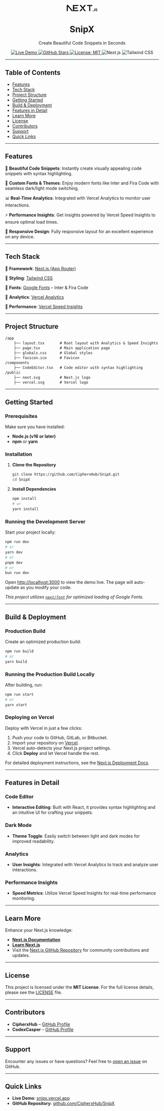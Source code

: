 <div align="center">
    <img src="https://raw.githubusercontent.com/CipherxHub/SnipX/main/public/next.svg" alt="SnipX Logo" width="100" />
    <h1>SnipX</h1>
    <p>Create Beautiful Code Snippets in Seconds</p>
    <p>
        <a href="https://snipx-code.vercel.app" target="_blank">
            <img src="https://img.shields.io/badge/Live-Demo-brightgreen.svg" alt="Live Demo" />
        </a>
        <a href="https://github.com/CipherxHub/SnipX" target="_blank">
            <img src="https://img.shields.io/github/stars/CipherxHub/SnipX?style=social" alt="GitHub Stars" />
        </a>
        <a href="https://github.com/CipherxHub/SnipX/blob/main/LICENSE" target="_blank">
            <img src="https://img.shields.io/github/license/CipherxHub/SnipX" alt="License: MIT" />
        </a>
        <img src="https://img.shields.io/badge/Next.js-13+-black" alt="Next.js" />
        <img src="https://img.shields.io/badge/Tailwind-3.0-blue" alt="Tailwind CSS" />
    </p>
</div>

---

## Table of Contents

- [Features](#features)
- [Tech Stack](#tech-stack)
- [Project Structure](#project-structure)
- [Getting Started](#getting-started)
- [Build & Deployment](#build--deployment)
- [Features in Detail](#features-in-detail)
- [Learn More](#learn-more)
- [License](#license)
- [Contributors](#contributors)
- [Support](#support)
- [Quick Links](#quick-links)

---

## Features

🚀 **Beautiful Code Snippets**: Instantly create visually appealing code snippets with syntax highlighting.

🎨 **Custom Fonts & Themes**: Enjoy modern fonts like Inter and Fira Code with seamless dark/light mode switching.

📊 **Real-Time Analytics**: Integrated with Vercel Analytics to monitor user interactions.

⚡ **Performance Insights**: Get insights powered by Vercel Speed Insights to ensure optimal load times.

📱 **Responsive Design**: Fully responsive layout for an excellent experience on any device.

---

## Tech Stack

🔷 **Framework**: [Next.js (App Router)](https://nextjs.org/)

🔷 **Styling**: [Tailwind CSS](https://tailwindcss.com/)

🔷 **Fonts**: [Google Fonts](https://fonts.google.com/) – Inter & Fira Code

🔷 **Analytics**: [Vercel Analytics](https://vercel.com/analytics)

🔷 **Performance**: [Vercel Speed Insights](https://vercel.com/docs/speed-insights)

---

## Project Structure

```plaintext
/app
    ├── layout.tsx       # Root layout with Analytics & Speed Insights
    ├── page.tsx         # Main application page
    ├── globals.css      # Global styles
    ├── favicon.ico      # Favicon
/components
    ├── CodeEditor.tsx   # Code editor with syntax highlighting
/public
    ├── next.svg         # Next.js logo
    ├── vercel.svg       # Vercel logo
```

---

## Getting Started

### Prerequisites

Make sure you have installed:
- **Node.js (v16 or later)**
- **npm** or **yarn**

### Installation

1. **Clone the Repository**
     ```bash
     git clone https://github.com/CipherxHub/SnipX.git
     cd SnipX
     ```

2. **Install Dependencies**
     ```bash
     npm install
     # or
     yarn install
     ```

### Running the Development Server

Start your project locally:
```bash
npm run dev
# or
yarn dev
# or
pnpm dev
# or
bun run dev
```

Open [http://localhost:3000](http://localhost:3000) to view the demo live. The page will auto-update as you modify your code.

*This project utilizes [`next/font`](https://nextjs.org/docs/basic-features/font-optimization) for optimized loading of Google Fonts.*

---

## Build & Deployment

### Production Build

Create an optimized production build:
```bash
npm run build
# or
yarn build
```

### Running the Production Build Locally

After building, run:
```bash
npm run start
# or
yarn start
```

### Deploying on Vercel

Deploy with Vercel in just a few clicks:

1. Push your code to GitHub, GitLab, or Bitbucket.
2. Import your repository on [Vercel](https://vercel.com/new?utm_source=create-next-app-readme).
3. Vercel auto-detects your Next.js project settings.
4. Click **Deploy** and let Vercel handle the rest.

For detailed deployment instructions, see the [Next.js Deployment Docs](https://nextjs.org/docs/deployment).

---

## Features in Detail

### Code Editor
- **Interactive Editing**: Built with React, it provides syntax highlighting and an intuitive UI for crafting your snippets.

### Dark Mode
- **Theme Toggle**: Easily switch between light and dark modes for improved readability.

### Analytics
- **User Insights**: Integrated with Vercel Analytics to track and analyze user interactions.

### Performance Insights
- **Speed Metrics**: Utilize Vercel Speed Insights for real-time performance monitoring.

---

## Learn More

Enhance your Next.js knowledge:
- **[Next.js Documentation](https://nextjs.org/docs)**
- **[Learn Next.js](https://nextjs.org/learn)**
- Visit the [Next.js GitHub Repository](https://github.com/vercel/next.js) for community contributions and updates.

---

## License

This project is licensed under the **MIT License**. For the full license details, please see the [LICENSE](https://github.com/CipherxHub/SnipX/blob/main/LICENSE) file.

---

## Contributors

- **CipherxHub** – [GitHub Profile](https://github.com/CipherxHub)
- **CodexCasper** – [GitHub Profile](https://github.com/codexcasper)

---

## Support

Encounter any issues or have questions? Feel free to [open an issue](https://github.com/CipherxHub/SnipX/issues) on GitHub.

---

## Quick Links

- **Live Demo**: [snipx.vercel.app](https://snipx-code.vercel.app)
- **GitHub Repository**: [github.com/CipherxHub/SnipX](https://github.com/CipherxHub/SnipX)
